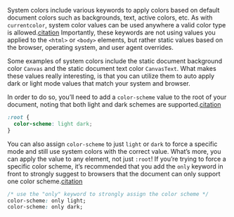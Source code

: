 System colors include various keywords to apply colors based on default document colors such as backgrounds, text, active colors, etc. As with `currentcolor`, system color values can be used anywhere a valid color type is allowed.[citation](<[https://developer.mozilla.org/en-US/docs/Web/CSS/system-color](https://developer.mozilla.org/en-US/docs/Web/CSS/system-color#accentcolor)>) Importantly, these keywords are not using values you applied to the `<html>` or `<body>` elements, but rather static values based on the browser, operating system, and user agent overrides.

Some examples of system colors include the static document background color `Canvas` and the static document text color `CanvasText`. What makes these values really interesting, is that you can utilize them to auto apply dark or light mode values that match your system and browser.

In order to do so, you’ll need to add a `color-scheme` value to the root of your document, noting that both light and dark schemes are supported.[citation](https://blog.jim-nielsen.com/2021/css-system-colors/)

```css
:root {
  color-scheme: light dark;
}
```

You can also assign `color-scheme` to just `light` or `dark` to force a specific mode and still use system colors with the correct value. What’s more, you can apply the value to any element, not just `:root`! If you’re trying to force a specific color scheme, it’s recommended that you add the `only` keyword in front to strongly suggest to browsers that the document can only support one color scheme.[citation](https://developer.mozilla.org/en-US/docs/Web/CSS/color-scheme#only)

```css
/* use the "only" keyword to strongly assign the color scheme */
color-scheme: only light;
color-scheme: only dark;
```
